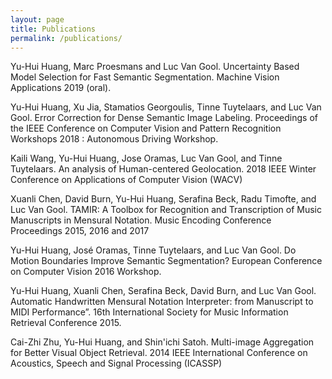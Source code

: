 ```yaml
---
layout: page
title: Publications
permalink: /publications/
---
```


Yu-Hui Huang, Marc Proesmans and Luc Van Gool. Uncertainty Based Model Selection for Fast Semantic Segmentation. Machine Vision Applications 2019 (oral).

Yu-Hui Huang, Xu Jia, Stamatios Georgoulis, Tinne Tuytelaars, and Luc Van Gool. Error Correction for Dense Semantic Image Labeling. Proceedings of the IEEE Conference on Computer Vision and Pattern Recognition Workshops 2018 : Autonomous Driving Workshop.

Kaili Wang, Yu-Hui Huang, Jose Oramas, Luc Van Gool, and Tinne Tuytelaars. An analysis of Human-centered Geolocation. 2018 IEEE Winter Conference on Applications of Computer Vision (WACV)

Xuanli Chen, David Burn, Yu-Hui Huang, Serafina Beck, Radu Timofte, and Luc Van Gool. TAMIR: A Toolbox for Recognition and Transcription of Music Manuscripts in Mensural Notation. Music Encoding Conference Proceedings 2015, 2016 and 2017

Yu-Hui Huang, José Oramas, Tinne Tuytelaars, and Luc Van Gool. Do Motion Boundaries Improve Semantic Segmentation? European Conference on Computer Vision 2016 Workshop.

Yu-Hui Huang, Xuanli Chen, Serafina Beck, David Burn, and Luc Van Gool. Automatic Handwritten Mensural Notation Interpreter: from Manuscript to MIDI Performance”. 16th International Society for Music Information Retrieval Conference 2015.

Cai-Zhi Zhu, Yu-Hui Huang, and Shin'ichi Satoh. Multi-image Aggregation for Better Visual Object Retrieval. 2014 IEEE International Conference on Acoustics, Speech and Signal Processing (ICASSP)
